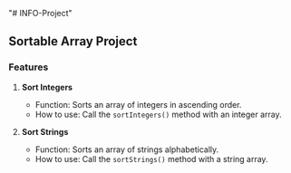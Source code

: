 "# INFO-Project" 
## Sortable Array Project

### Features
1. **Sort Integers**
   - Function: Sorts an array of integers in ascending order.
   - How to use: Call the `sortIntegers()` method with an integer array.

2. **Sort Strings**
   - Function: Sorts an array of strings alphabetically.
   - How to use: Call the `sortStrings()` method with a string array.

